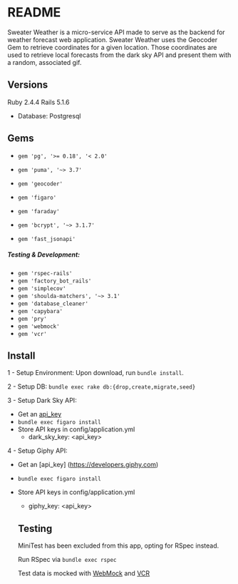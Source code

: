 # README

Sweater Weather is a micro-service API made to serve as the backend for weather forecast web application. Sweater Weather uses the Geocoder Gem to retrieve coordinates for a given location. Those coordinates are used to retrieve local forecasts from the dark sky API and present them with a random, associated gif.

## Versions
Ruby 2.4.4
Rails 5.1.6

* Database: Postgresql

## Gems
- ``gem 'pg', '>= 0.18', '< 2.0'``
- ``gem 'puma', '~> 3.7'``
- ``gem 'geocoder'``
- ``gem 'figaro'``
- ``gem 'faraday'``

- ``gem 'bcrypt', '~> 3.1.7'``
- ``gem 'fast_jsonapi'``

##### Testing & Development:
- ``gem 'rspec-rails'``
- ``gem 'factory_bot_rails'``
- ``gem 'simplecov'``
- ``gem 'shoulda-matchers', '~> 3.1'``
- ``gem 'database_cleaner'``
- ``gem 'capybara'``
- ``gem 'pry'``
- ``gem 'webmock'``
- ``gem 'vcr'``

## Install
1 - Setup Environment: Upon download, run ``bundle install``.

2 - Setup DB: ``bundle exec rake db:{drop,create,migrate,seed}``

3 - Setup Dark Sky API:
  - Get an [api_key](https://darksky.net/dev/register)
  - ``bundle exec figaro install``
  - Store API keys in config/application.yml
    - dark_sky_key: <api_key>

4 - Setup Giphy API:
  - Get an [api_key] (https://developers.giphy.com)
  - ``bundle exec figaro install``
  - Store API keys in config/application.yml
    - giphy_key: <api_key>

    ## Testing
    MiniTest has been excluded from this app, opting for RSpec instead.

    Run RSpec via ``bundle exec rspec``

    Test data is mocked with [WebMock](https://github.com/bblimke/webmock) and [VCR](https://github.com/vcr/vcr)
